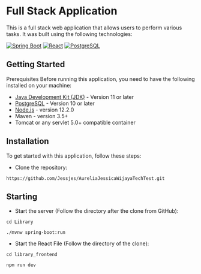# Full Stack Application 
This is a full stack web application that allows users to perform various tasks. It was built using the following technologies:  
  
[![Spring Boot][SpringBoot-Badge]][SpringBoot-url]
[![React][React-badge]][React-url]
[![PostgreSQL][PostgreSQL-badge]][PostgreSQL-url]


## Getting Started
Prerequisites
Before running this application, you need to have the following installed on your machine:

- [Java Development Kit (JDK)](https://www.oracle.com/java/technologies/downloads/#jdk20-windows) - Version 11 or later
- [PostgreSQL](https://www.postgresql.org/download/) - Version 10 or later
- [Node.js](https://nodejs.org/en) - version 12.2.0
- Maven - version 3.5+
- Tomcat or any servlet 5.0+ compatible container

**Installation**
---
To get started with this application, follow these steps:
  - Clone the repository: 
```
https://github.com/Jessjes/AureliaJessicaWijayaTechTest.git
```

**Starting**
---
  - Start the server (Follow the directory after the clone from GitHub): 
```
cd Library
```
```
./mvnw spring-boot:run
```
  - Start the React File (Follow the directory of the clone): 
```
cd library_frontend
```
```
npm run dev
```

<!-- URLS -->
[SpringBoot-badge]: https://img.shields.io/badge/Spring%20Boot-6DB33F.svg?style=for-the-badge&logo=Spring-Boot&logoColor=white
[SpringBoot-url]: https://spring.io/
[React-badge]: https://img.shields.io/badge/React-61DAFB.svg?style=for-the-badge&logo=React&logoColor=black
[React-url]: https://react.dev/
[PostgreSQL-badge]: https://img.shields.io/badge/PostgreSQL-4169E1.svg?style=for-the-badge&logo=PostgreSQL&logoColor=white
[PostgreSQL-url]: https://www.postgresql.org/

